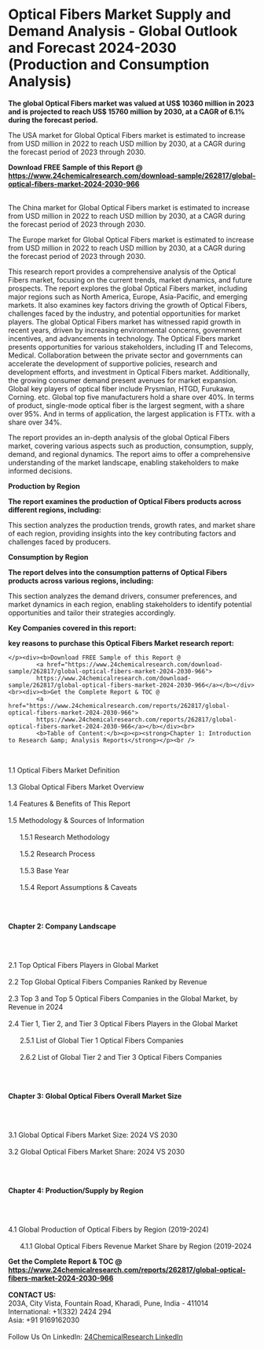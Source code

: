 <h1>Optical Fibers Market Supply and Demand Analysis - Global Outlook and Forecast 2024-2030 (Production and Consumption Analysis)</h1><p><strong>The global Optical Fibers market was valued at US$ 10360 million in 2023 and is projected to reach US$ 15760 million by 2030, at a CAGR of 6.1% during the forecast period. </strong></p><p>
</p><p>The USA market for Global Optical Fibers market is estimated to increase from USD million in 2022 to reach USD million by 2030, at a CAGR during the forecast period of 2023 through 2030.</p><div><b>Download FREE Sample of this Report @ 
            <a href="https://www.24chemicalresearch.com/download-sample/262817/global-optical-fibers-market-2024-2030-966">
            https://www.24chemicalresearch.com/download-sample/262817/global-optical-fibers-market-2024-2030-966</a></b></div><br><p>
</p><p>The China market for Global Optical Fibers market is estimated to increase from USD million in 2022 to reach USD million by 2030, at a CAGR during the forecast period of 2023 through 2030.</p><p>
</p><p>The Europe market for Global Optical Fibers market is estimated to increase from USD million in 2022 to reach USD million by 2030, at a CAGR during the forecast period of 2023 through 2030.</p><p>
</p><p>This research report provides a comprehensive analysis of the Optical Fibers market, focusing on the current trends, market dynamics, and future prospects. The report explores the global Optical Fibers market, including major regions such as North America, Europe, Asia-Pacific, and emerging markets. It also examines key factors driving the growth of Optical Fibers, challenges faced by the industry, and potential opportunities for market players. The global Optical Fibers market has witnessed rapid growth in recent years, driven by increasing environmental concerns, government incentives, and advancements in technology. The Optical Fibers market presents opportunities for various stakeholders, including IT and Telecoms, Medical. Collaboration between the private sector and governments can accelerate the development of supportive policies, research and development efforts, and investment in Optical Fibers market. Additionally, the growing consumer demand present avenues for market expansion. Global key players of optical fiber include Prysmian, HTGD, Furukawa, Corning. etc. Global top five manufacturers hold a share over 40%. In terms of product, single-mode optical fiber is the largest segment, with a share over 95%. And in terms of application, the largest application is FTTx. with a share over 34%.</p><p>
</p><p>The report provides an in-depth analysis of the global Optical Fibers market, covering various aspects such as production, consumption, supply, demand, and regional dynamics. The report aims to offer a comprehensive understanding of the market landscape, enabling stakeholders to make informed decisions.</p><p>
</p><p><strong>Production by Region</strong></p><p>
</p><p><strong>The report examines the production of Optical Fibers products across different regions, including:</strong></p><p>
</p><p>
</p><p>This section analyzes the production trends, growth rates, and market share of each region, providing insights into the key contributing factors and challenges faced by producers.</p><p>
</p><p><strong>Consumption by Region</strong></p><p>
</p><p><strong>The report delves into the consumption patterns of Optical Fibers products across various regions, including:</strong></p><p>
</p><p>
</p><p>This section analyzes the demand drivers, consumer preferences, and market dynamics in each region, enabling stakeholders to identify potential opportunities and tailor their strategies accordingly.</p><p>
<strong>Key Companies covered in this report:</strong></p><p>
</p><p>
</p><p><strong>key reasons to purchase this Optical Fibers Market research report:</strong></p><p>

	</p><div><b>Download FREE Sample of this Report @ 
            <a href="https://www.24chemicalresearch.com/download-sample/262817/global-optical-fibers-market-2024-2030-966">
            https://www.24chemicalresearch.com/download-sample/262817/global-optical-fibers-market-2024-2030-966</a></b></div><br><div><b>Get the Complete Report & TOC @ 
            <a href="https://www.24chemicalresearch.com/reports/262817/global-optical-fibers-market-2024-2030-966">
            https://www.24chemicalresearch.com/reports/262817/global-optical-fibers-market-2024-2030-966</a></b></div><br>
            <b>Table of Content:</b><p><p><strong>Chapter 1: Introduction to Research &amp; Analysis Reports</strong></p><br />
<br />
<p>1.1 Optical Fibers Market Definition<br /><br />
1.3 Global Optical Fibers Market Overview<br /><br />
1.4 Features &amp; Benefits of This Report<br /><br />
1.5 Methodology &amp; Sources of Information<br /><br />
&nbsp;&nbsp;&nbsp;&nbsp;&nbsp; 1.5.1 Research Methodology<br /><br />
&nbsp;&nbsp;&nbsp;&nbsp;&nbsp; 1.5.2 Research Process<br /><br />
&nbsp;&nbsp;&nbsp;&nbsp;&nbsp; 1.5.3 Base Year<br /><br />
&nbsp;&nbsp;&nbsp;&nbsp;&nbsp; 1.5.4 Report Assumptions &amp; Caveats</p><br />
<br />
<p><strong>Chapter 2: Company Landscape</strong></p><br />
<br />
<p>2.1 Top Optical Fibers Players in Global Market<br /><br />
2.2 Top Global Optical Fibers Companies Ranked by Revenue<br /><br />
2.3 Top 3 and Top 5 Optical Fibers Companies in the Global Market, by Revenue in 2024<br /><br />
2.4 Tier 1, Tier 2, and Tier 3 Optical Fibers Players in the Global Market<br /><br />
&nbsp;&nbsp;&nbsp;&nbsp;&nbsp; 2.5.1 List of Global Tier 1 Optical Fibers Companies<br /><br />
&nbsp;&nbsp;&nbsp;&nbsp;&nbsp; 2.6.2 List of Global Tier 2 and Tier 3 Optical Fibers Companies</p><br />
<br />
<p><strong>Chapter 3: Global Optical Fibers Overall Market Size</strong></p><br />
<br />
<p>3.1 Global Optical Fibers Market Size: 2024 VS 2030<br /><br />
3.2 Global Optical Fibers Market Share: 2024 VS 2030</p><br />
<br />
<p><strong>Chapter 4: Production/Supply by Region</strong></p><br />
<br />
<p>4.1 Global Production of Optical Fibers by Region (2019-2024)<br /><br />
&nbsp;&nbsp;&nbsp;&nbsp;&nbsp; 4.1.1 Global Optical Fibers Revenue Market Share by Region (2019-2024</p><div><b>Get the Complete Report & TOC @ 
            <a href="https://www.24chemicalresearch.com/reports/262817/global-optical-fibers-market-2024-2030-966">
            https://www.24chemicalresearch.com/reports/262817/global-optical-fibers-market-2024-2030-966</a></b></div><br><b>CONTACT US:</b><br>
            203A, City Vista, Fountain Road, Kharadi, Pune, India - 411014<br>
            International: +1(332) 2424 294<br>
            Asia: +91 9169162030 <br><br>
            Follow Us On LinkedIn: <a href="https://www.linkedin.com/company/24chemicalresearch/">24ChemicalResearch LinkedIn</a>